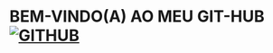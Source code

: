 # BEM-VINDO(A) AO MEU GIT-HUB [![GITHUB](https://img.shields.io/badge/GitHub-100000?style=for-the-badge&logo=github&logoColor=white)](https://github.com/PabloVini28)

